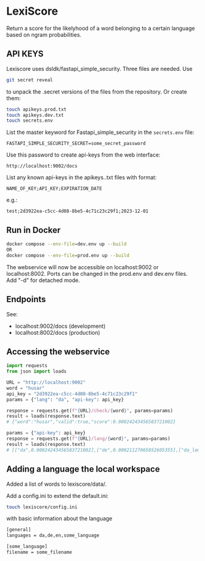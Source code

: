 # LexiScore

Return a score for the likelyhood of a word belonging to a certain language based on ngram probabilities.

## API KEYS

Lexiscore uses dsldk/fastapi_simple_security. Three files are needed. Use

```bash
git secret reveal
```

to unpack the .secret versions of the files from the repository. Or create them:

```bash
touch apikeys.prod.txt
touch apikeys.dev.txt
touch secrets.env
```

List the master keyword for Fastapi_simple_security in the `secrets.env` file:

```env
FASTAPI_SIMPLE_SECURITY_SECRET=some_secret_password
```

Use this password to create api-keys from the web interface:

```url
http://localhost:9002/docs
```

List any known api-keys in the apikeys..txt files with format:

```csv
NAME_OF_KEY;API_KEY;EXPIRATION_DATE
```

e.g.:

```csv:
test;2d3922ea-c5cc-4d08-8be5-4c71c23c29f1;2023-12-01
```

## Run in Docker

```bash
docker compose --env-file=dev.env up --build
OR
docker compose --env-file=prod.env up --build
```

The webservice will now be accessible on localhost:9002 or localhost:8002. Ports can be changed in the prod.env and dev.env files. Add "-d" for detached mode.

## Endpoints

See:

* localhost:9002/docs (development)
* localhost:8002/docs (production)

## Accessing the webservice

```python
import requests
from json import loads

URL = "http://localhost:9002"
word = "husar"
api_key = "2d3922ea-c5cc-4d08-8be5-4c71c23c29f1"
params = {"lang": "da", "api-key": api_key}

response = requests.get(f"{URL}/check/{word}", params=params)
result = loads(response.text)
# {"word":"husar","valid":true,"score":0.00024243456583721002}

params = {"api-key": api_key}
response = requests.get(f"{URL}/lang/{word}", params=params)
result = loads(response.text)
# [["da",0.00024243456583721002],["de",0.00021127065052605355],["da_lemma",0.0001922643763442915],["en",4.605676657984788e-06]]
```

## Adding a language the local workspace

Added a list of words to lexiscore/data/.

Add a config.ini to extend the default.ini:

```bash
touch lexiscore/config.ini
```

with basic information about the language

```txt
[general]
languages = da,de,en,some_language

[some_language]
filename = some_filename
```
